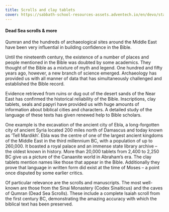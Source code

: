 ```yaml
---
title: Scrolls and clay tablets
cover: https://sabbath-school-resources-assets.adventech.io/en/devo/start-into-life/02-fascinating-facts/bBU1656344794606.jpg
---
```


#### Dead Sea scrolls & more

Qumran and the hundreds of archaeological sites around the Middle East have been very influential in building confidence in the Bible.

Until the nineteenth century, the existence of a number of places and people mentioned in the Bible was doubted by some academics. They thought of the Bible as a mixture of myth and legend. One hundred and fifty years ago, however, a new branch of science emerged. Archaeology has provided us with all manner of data that has simultaneously challenged and established the Bible record.

Evidence retrieved from ruins or dug out of the desert sands of the Near East has confirmed the historical reliability of the Bible. Inscriptions, clay tablets, seals and papyri have provided us with huge amounts of information about biblical cities and characters. A detailed study of the language of these texts has given renewed help to Bible scholars.

One example is the excavation of the ancient city of Ebla, a long-forgotten city of ancient Syria located 200 miles north of Damascus and today known as ‘Tell Mardikh’. Ebla was the centre of one of the largest ancient kingdoms of the Middle East in the third millennium BC, with a population of up to 260,000. It boasted a royal palace and an immense state library archive – the oldest known in history. More than 20,000 tablets from 2,400 to 2,250 BC give us a picture of the Canaanite world in Abraham’s era. The clay tablets mention names like those that appear in the Bible. Additionally they prove that language in written form did exist at the time of Moses – a point once disputed by some earlier critics.

Of particular relevance are the scrolls and manuscripts. The most well-known are those from the Sinai Monastery (Codex Sinaiticus) and the caves of Qumran (Dead Sea Scrolls). These include a complete Isaiah scroll from the first century BC, demonstrating the amazing accuracy with which the biblical text has been preserved.